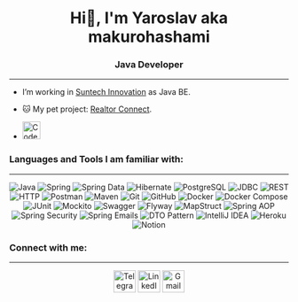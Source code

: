 <h1 align="center">Hi👋, I'm Yaroslav aka makurohashami</h1>
<h3 align="center">Java Developer</h3>

---

- I’m working in [Suntech Innovation](https://jobs.dou.ua/companies/suntech-innovation/) as Java BE.
- 🐱 My pet project: [Realtor Connect](https://github.com/makurohashami/realtor-connect).

- <img src="https://www.codewars.com/users/makurohashami/badges/large" alt="Codewars" height="32">

### Languages and Tools I am familiar with:

---

<p align="center">
<img alt="Java" src="https://img.shields.io/badge/Java-ED8B00?style=for-the-badge&logo=openjdk&logoColor=white"/>
<img alt="Spring" src="https://img.shields.io/badge/Spring-6DB33F?style=for-the-badge&logo=spring&logoColor=white"/>
<img alt="Spring Data" src="https://img.shields.io/badge/Spring%20data-6DB33F?style=for-the-badge&logo=spring&logoColor=white"/>
<img alt="Hibernate" src="https://img.shields.io/badge/Hibernate-59666C?style=for-the-badge&logo=Hibernate&logoColor=white"/>
<img alt="PostgreSQL" src="https://img.shields.io/badge/PostgreSQL-316192?style=for-the-badge&logo=postgresql&logoColor=white"/>
<img alt="JDBC" src="https://img.shields.io/badge/JDBC-ED8B00?style=for-the-badge"/>
<img alt="REST" src="https://img.shields.io/badge/REST-316192?style=for-the-badge"/>
<img alt="HTTP" src="https://img.shields.io/badge/HTTP-316192?style=for-the-badge"/>
<img alt="Postman" src="https://img.shields.io/badge/Postman-FF6C37?style=for-the-badge&logo=postman&logoColor=white"/>
<img alt="Maven" src="https://img.shields.io/badge/Apache%20Maven-C71A36?style=for-the-badge&logo=Apache%20Maven&logoColor=white"/>
<img alt="Git" src="https://img.shields.io/badge/GIT-E44C30?style=for-the-badge&logo=git&logoColor=white"/>
<img alt="GitHub" src="https://img.shields.io/badge/GitHub-100000?style=for-the-badge&logo=github&logoColor=white"/>
<img alt="Docker" src="https://img.shields.io/badge/docker-%230db7ed.svg?style=for-the-badge&logo=docker&logoColor=white"/>
<img alt="Docker Compose" src="https://img.shields.io/badge/docker%20compose-%230db7ed.svg?style=for-the-badge"/>
<img alt="JUnit" src="https://img.shields.io/badge/JUnit-35BF5C?style=for-the-badge"/>
<img alt="Mockito" src="https://img.shields.io/badge/Mockito-E95420?style=for-the-badge"/>
<img alt="Swagger" src="https://img.shields.io/badge/-Swagger-%23Clojure?style=for-the-badge&logo=swagger&logoColor=white"/>
<img alt="Flyway" src="https://img.shields.io/badge/Flyway-59666C?style=for-the-badge"/>
<img alt="MapStruct" src="https://img.shields.io/badge/MapStruct-E44C30?style=for-the-badge"/>
<img alt="Spring AOP" src="https://img.shields.io/badge/Spring%20AOP-6DB33F?style=for-the-badge&logo=spring&logoColor=white"/>
<img alt="Spring Security" src="https://img.shields.io/badge/Spring_Security-6DB33F?style=for-the-badge&logo=Spring-Security&logoColor=white"/>
<img alt="Spring Emails" src="https://img.shields.io/badge/Spring%20Emails-6DB33F?style=for-the-badge&logo=spring&logoColor=white"/>
<img alt="DTO Pattern" src="https://img.shields.io/badge/DTO%20Pattern-%230db7ed.svg?style=for-the-badge"/>
<img alt="IntelliJ IDEA" src="https://img.shields.io/badge/IntelliJ_IDEA-000000.svg?style=for-the-badge&logo=intellij-idea&logoColor=white"/>
<img alt="Heroku" src="https://img.shields.io/badge/Heroku-430098?style=for-the-badge&logo=heroku&logoColor=white"/>
<img alt="Notion" src="https://img.shields.io/badge/Notion-000000?style=for-the-badge&logo=notion&logoColor=white"/>
</p>

### Connect with me:

---
<p align="center">
<a href="https://t.me/y_kotyk"><img src="https://img.shields.io/badge/Telegram-2CA5E0?style=for-the-badge&logo=telegram&logoColor=white" alt="Telegram" height="40"></a>
<a href="https://www.linkedin.com/in/yaroslav-kotyk/"><img src="https://img.shields.io/badge/LinkedIn-0077B5?style=for-the-badge&logo=linkedin&logoColor=white" alt="LinkedIn" height="40"></a>
<a href="mailto:yaroslv.kotyk@gmail.com"><img src="https://img.shields.io/badge/Gmail-D14836?style=for-the-badge&logo=gmail&logoColor=white" alt="Gmail" height="40"/></a>
</p>
